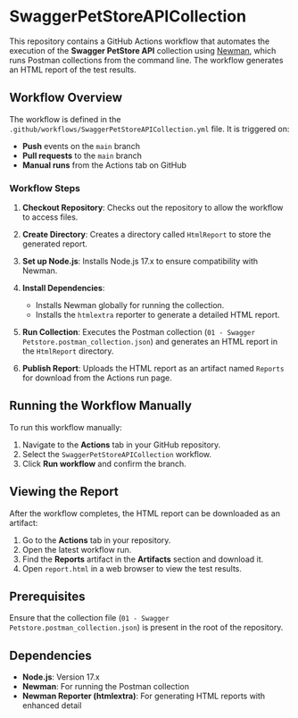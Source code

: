 # SwaggerPetStoreAPICollection
 
This repository contains a GitHub Actions workflow that automates the execution of the **Swagger PetStore API** collection using [Newman](https://github.com/postmanlabs/newman), which runs Postman collections from the command line. The workflow generates an HTML report of the test results.
 
## Workflow Overview
 
The workflow is defined in the `.github/workflows/SwaggerPetStoreAPICollection.yml` file. It is triggered on:
 
- **Push** events on the `main` branch
- **Pull requests** to the `main` branch
- **Manual runs** from the Actions tab on GitHub
 
### Workflow Steps
 
1. **Checkout Repository**: Checks out the repository to allow the workflow to access files.
 
2. **Create Directory**: Creates a directory called `HtmlReport` to store the generated report.
 
3. **Set up Node.js**: Installs Node.js 17.x to ensure compatibility with Newman.
 
4. **Install Dependencies**:
   - Installs Newman globally for running the collection.
   - Installs the `htmlextra` reporter to generate a detailed HTML report.
 
5. **Run Collection**: Executes the Postman collection (`01 - Swagger Petstore.postman_collection.json`) and generates an HTML report in the `HtmlReport` directory.
 
6. **Publish Report**: Uploads the HTML report as an artifact named `Reports` for download from the Actions run page.
 
## Running the Workflow Manually
 
To run this workflow manually:
 
1. Navigate to the **Actions** tab in your GitHub repository.
2. Select the `SwaggerPetStoreAPICollection` workflow.
3. Click **Run workflow** and confirm the branch.
 
## Viewing the Report
 
After the workflow completes, the HTML report can be downloaded as an artifact:
 
1. Go to the **Actions** tab in your repository.
2. Open the latest workflow run.
3. Find the **Reports** artifact in the **Artifacts** section and download it.
4. Open `report.html` in a web browser to view the test results.
 
## Prerequisites
 
Ensure that the collection file (`01 - Swagger Petstore.postman_collection.json`) is present in the root of the repository.
 
## Dependencies
 
- **Node.js**: Version 17.x
- **Newman**: For running the Postman collection
- **Newman Reporter (htmlextra)**: For generating HTML reports with enhanced detail
